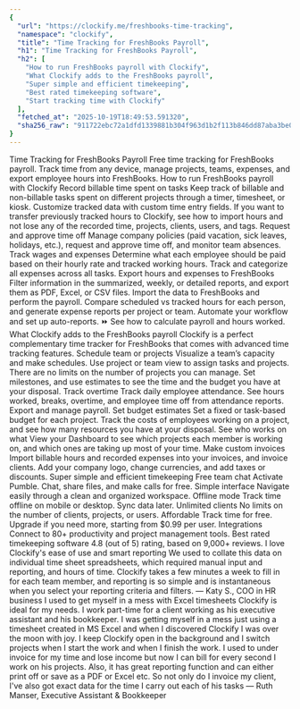 ```yaml
---
{
  "url": "https://clockify.me/freshbooks-time-tracking",
  "namespace": "clockify",
  "title": "Time Tracking for FreshBooks Payroll",
  "h1": "Time Tracking for FreshBooks Payroll",
  "h2": [
    "How to run FreshBooks payroll with Clockify",
    "What Clockify adds to the FreshBooks payroll",
    "Super simple and efficient timekeeping",
    "Best rated timekeeping software",
    "Start tracking time with Clockify"
  ],
  "fetched_at": "2025-10-19T18:49:53.591320",
  "sha256_raw": "911722ebc72a1dfd1339881b304f963d1b2f113b846dd87aba3be00b5078ed05"
}
---
```


Time Tracking for FreshBooks Payroll
Free time tracking for FreshBooks payroll. Track time from any device, manage projects, teams, expenses, and export employee hours into FreshBooks.
How to run FreshBooks payroll with Clockify
Record billable time spent on tasks
Keep track of billable and non-billable tasks spent on different projects through a timer, timesheet, or kiosk. Customize tracked data with custom time entry fields.
If you want to transfer previously tracked hours to Clockify, see how to import hours and not lose any of the recorded time, projects, clients, users, and tags.
Request and approve time off
Manage company policies (paid vacation, sick leaves, holidays, etc.), request and approve time off, and monitor team absences.
Track wages and expenses
Determine what each employee should be paid based on their hourly rate and tracked working hours. Track and categorize all expenses across all tasks.
Export hours and expenses to FreshBooks
Filter information in the summarized, weekly, or detailed reports, and export them as PDF, Excel, or CSV files. Import the data to FreshBooks and perform the payroll.
Compare scheduled vs tracked hours for each person, and generate expense reports per project or team. Automate your workflow and set up auto-reports.
⏩ See how to calculate payroll and hours worked.
What Clockify adds to the FreshBooks payroll
Clockify is a perfect complementary time tracker for FreshBooks that comes with advanced time tracking features.
Schedule team or projects
Visualize a team’s capacity and make schedules. Use project or team view to assign tasks and projects.
There are no limits on the number of projects you can manage. Set milestones, and use estimates to see the time and the budget you have at your disposal.
Track overtime
Track daily employee attendance. See hours worked, breaks, overtime, and employee time off from attendance reports. Export and manage payroll.
Set budget estimates
Set a fixed or task-based budget for each project. Track the costs of employees working on a project, and see how many resources you have at your disposal.
See who works on what
View your Dashboard to see which projects each member is working on, and which ones are taking up most of your time.
Make custom invoices
Import billable hours and recorded expenses into your invoices, and invoice clients. Add your company logo, change currencies, and add taxes or discounts.
Super simple and efficient timekeeping
Free team chat
Activate Pumble. Chat, share files, and make calls for free.
Simple interface
Navigate easily through a clean and organized workspace.
Offline mode
Track time offline on mobile or desktop. Sync data later.
Unlimited clients
No limits on the number of clients, projects, or users.
Affordable
Track time for free. Upgrade if you need more, starting from $0.99 per user.
Integrations
Connect to 80+ productivity and project management tools.
Best rated timekeeping software
4.8 (out of 5) rating, based on 9,000+ reviews.
I love Clockify's ease of use and smart reporting
We used to collate this data on individual time sheet spreadsheets, which required manual input and reporting, and hours of time. Clockify takes a few minutes a week to fill in for each team member, and reporting is so simple and is instantaneous when you select your reporting criteria and filters.
— Katy S., COO in HR business
I used to get myself in a mess with Excel timesheets
Clockify is ideal for my needs. I work part-time for a client working as his executive assistant and his bookkeeper. I was getting myself in a mess just using a timesheet created in MS Excel and when I discovered Clockify I was over the moon with joy. I keep Clockify open in the background and I switch projects when I start the work and when I finish the work. I used to under invoice for my time and lose income but now I can bill for every second I work on his projects. Also, it has great reporting function and can either print off or save as a PDF or Excel etc. So not only do I invoice my client, I've also got exact data for the time I carry out each of his tasks
— Ruth Manser, Executive Assistant & Bookkeeper